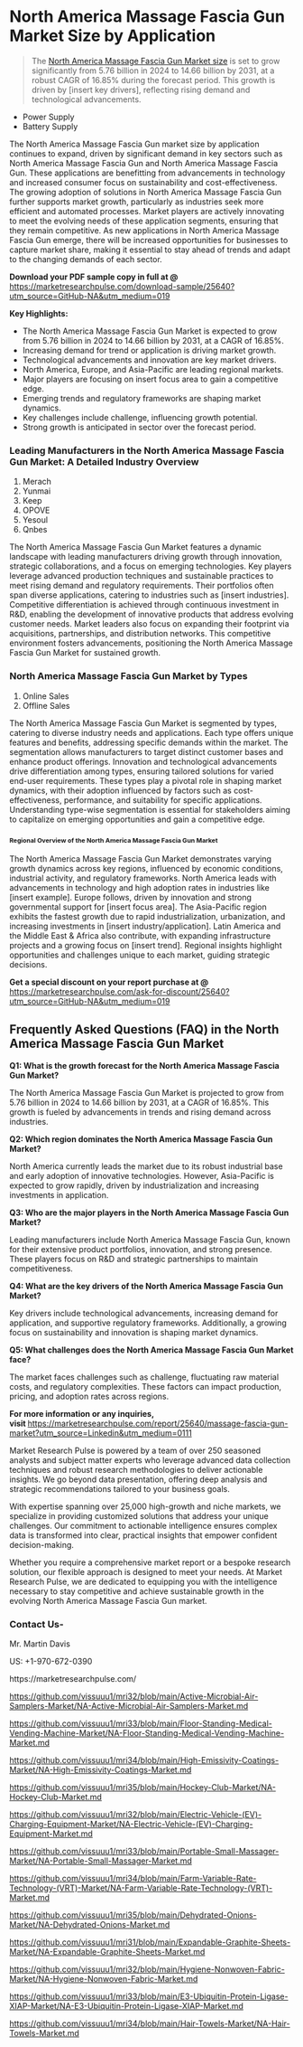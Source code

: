 <h1>North America Massage Fascia Gun Market&nbsp;Size by Application</h1><blockquote><p>The <a href="https://marketresearchpulse.com/download-sample/25640?utm_source=GitHub-NA&amp;utm_medium=019">North America Massage Fascia Gun Market size</a> is set to grow significantly from 5.76 billion in 2024 to 14.66 billion by 2031, at a robust CAGR of 16.85% during the forecast period. This growth is driven by [insert key drivers], reflecting rising demand and technological advancements.</p></blockquote><ul><li>Power Supply<li> Battery Supply</li></ul><p>The North America Massage Fascia Gun market size by application continues to expand, driven by significant demand in key sectors such as North America Massage Fascia Gun and North America Massage Fascia Gun. These applications are benefitting from advancements in technology and increased consumer focus on sustainability and cost-effectiveness. The growing adoption of solutions in North America Massage Fascia Gun further supports market growth, particularly as industries seek more efficient and automated processes. Market players are actively innovating to meet the evolving needs of these application segments, ensuring that they remain competitive. As new applications in North America Massage Fascia Gun emerge, there will be increased opportunities for businesses to capture market share, making it essential to stay ahead of trends and adapt to the changing demands of each sector.</p><p><strong>Download your PDF sample copy in full at @ </strong><a href="https://marketresearchpulse.com/download-sample/25640?utm_source=GitHub-NA&amp;utm_medium=019">https://marketresearchpulse.com/download-sample/25640?utm_source=GitHub-NA&amp;utm_medium=019</a></p><p><strong>Key Highlights: </strong></p><ul><li>The North America Massage Fascia Gun Market is expected to grow from 5.76 billion in 2024 to 14.66 billion by 2031, at a CAGR of 16.85%.</li><li>Increasing demand for trend or application is driving market growth.</li><li>Technological advancements and innovation are key market drivers.</li><li>North America, Europe, and Asia-Pacific are leading regional markets.</li><li>Major players are focusing on insert focus area to gain a competitive edge.</li><li>Emerging trends and regulatory frameworks are shaping market dynamics.</li><li>Key challenges include challenge, influencing growth potential.</li><li>Strong growth is anticipated in sector over the forecast period.</li></ul><h3>Leading Manufacturers in the North America Massage Fascia Gun Market: A Detailed Industry Overview</h3><ol><li>Merach</li><li>Yunmai</li><li>Keep</li><li>OPOVE</li><li>Yesoul</li><li>Qnbes</li></ol><div class="flex max-w-full flex-col flex-grow"><div class="min-h-8 text-message flex w-full flex-col items-end gap-2 whitespace-normal break-words [.text-message+&amp;]:mt-5" dir="auto" data-message-author-role="assistant" data-message-id="fd8432e4-4910-450d-b182-61b7bfb0a01f" data-message-model-slug="gpt-4o"><div class="flex w-full flex-col gap-1 empty:hidden first:pt-[3px]"><div class="markdown prose w-full break-words dark:prose-invert light"><p>The North America Massage Fascia Gun Market features a dynamic landscape with leading manufacturers driving growth through innovation, strategic collaborations, and a focus on emerging technologies. Key players leverage advanced production techniques and sustainable practices to meet rising demand and regulatory requirements. Their portfolios often span diverse applications, catering to industries such as [insert industries]. Competitive differentiation is achieved through continuous investment in R&amp;D, enabling the development of innovative products that address evolving customer needs. Market leaders also focus on expanding their footprint via acquisitions, partnerships, and distribution networks. This competitive environment fosters advancements, positioning the North America Massage Fascia Gun Market for sustained growth.</p></div></div></div></div><h3>North America Massage Fascia Gun Market by Types</h3><ol><li>Online Sales<li> Offline Sales</li></ol><div class="flex max-w-full flex-col flex-grow"><div class="min-h-8 text-message flex w-full flex-col items-end gap-2 whitespace-normal break-words [.text-message+&amp;]:mt-5" dir="auto" data-message-author-role="assistant" data-message-id="084470be-0bb7-4664-bddf-5156b4f41249" data-message-model-slug="gpt-4o-mini"><div class="flex w-full flex-col gap-1 empty:hidden first:pt-[3px]"><div class="markdown prose w-full break-words dark:prose-invert light"><p>The North America Massage Fascia Gun Market is segmented by types, catering to diverse industry needs and applications. Each type offers unique features and benefits, addressing specific demands within the market. The segmentation allows manufacturers to target distinct customer bases and enhance product offerings. Innovation and technological advancements drive differentiation among types, ensuring tailored solutions for varied end-user requirements. These types play a pivotal role in shaping market dynamics, with their adoption influenced by factors such as cost-effectiveness, performance, and suitability for specific applications. Understanding type-wise segmentation is essential for stakeholders aiming to capitalize on emerging opportunities and gain a competitive edge.</p></div></div></div></div><h3><span style="font-size: 11px;">Regional Overview of the North America Massage Fascia Gun Market</span></h3><div class="flex max-w-full flex-col flex-grow"><div class="min-h-8 text-message flex w-full flex-col items-end gap-2 whitespace-normal break-words [.text-message+&amp;]:mt-5" dir="auto" data-message-author-role="assistant" data-message-id="e9038762-ce64-4e30-91c9-9bd413514231" data-message-model-slug="gpt-4o-mini"><div class="flex w-full flex-col gap-1 empty:hidden first:pt-[3px]"><div class="markdown prose w-full break-words dark:prose-invert light"><p>The North America Massage Fascia Gun Market demonstrates varying growth dynamics across key regions, influenced by economic conditions, industrial activity, and regulatory frameworks. North America leads with advancements in technology and high adoption rates in industries like [insert example]. Europe follows, driven by innovation and strong governmental support for [insert focus area]. The Asia-Pacific region exhibits the fastest growth due to rapid industrialization, urbanization, and increasing investments in [insert industry/application]. Latin America and the Middle East &amp; Africa also contribute, with expanding infrastructure projects and a growing focus on [insert trend]. Regional insights highlight opportunities and challenges unique to each market, guiding strategic decisions.</p></div></div></div></div><p><strong>Get a special discount on your report purchase at @ </strong><a href="https://marketresearchpulse.com/ask-for-discount/25640?utm_source=GitHub-NA&amp;utm_medium=019">https://marketresearchpulse.com/ask-for-discount/25640?utm_source=GitHub-NA&amp;utm_medium=019</a></p><h2>Frequently Asked Questions (FAQ) in the North America Massage Fascia Gun Market</h2><p><strong>Q1: What is the growth forecast for the North America Massage Fascia Gun Market?</strong></p><p>The North America Massage Fascia Gun Market is projected to grow from 5.76 billion in 2024 to 14.66 billion by 2031, at a CAGR of 16.85%. This growth is fueled by advancements in trends and rising demand across industries.</p><p><strong>Q2: Which region dominates the North America Massage Fascia Gun Market?</strong></p><p>North America currently leads the market due to its robust industrial base and early adoption of innovative technologies. However, Asia-Pacific is expected to grow rapidly, driven by industrialization and increasing investments in application.</p><p><strong>Q3: Who are the major players in the North America Massage Fascia Gun Market?</strong></p><p>Leading manufacturers include North America Massage Fascia Gun, known for their extensive product portfolios, innovation, and strong presence. These players focus on R&amp;D and strategic partnerships to maintain competitiveness.</p><p><strong>Q4: What are the key drivers of the North America Massage Fascia Gun Market?</strong></p><p>Key drivers include technological advancements, increasing demand for application, and supportive regulatory frameworks. Additionally, a growing focus on sustainability and innovation is shaping market dynamics.</p><p><strong>Q5: What challenges does the North America Massage Fascia Gun Market face?</strong></p><p>The market faces challenges such as challenge, fluctuating raw material costs, and regulatory complexities. These factors can impact production, pricing, and adoption rates across regions.</p><p><strong>For more information or any inquiries, visit&nbsp;</strong><a href="https://marketresearchpulse.com/report/25640/massage-fascia-gun-market?utm_source=Linkedin&utm_medium=0111">https://marketresearchpulse.com/report/25640/massage-fascia-gun-market?utm_source=Linkedin&utm_medium=0111</a></p><p>Market Research Pulse is powered by a team of over 250 seasoned analysts and subject matter experts who leverage advanced data collection techniques and robust research methodologies to deliver actionable insights. We go beyond data presentation, offering deep analysis and strategic recommendations tailored to your business goals.</p><p>With expertise spanning over 25,000 high-growth and niche markets, we specialize in providing customized solutions that address your unique challenges. Our commitment to actionable intelligence ensures complex data is transformed into clear, practical insights that empower confident decision-making.</p><p>Whether you require a comprehensive market report or a bespoke research solution, our flexible approach is designed to meet your needs. At Market Research Pulse, we are dedicated to equipping you with the intelligence necessary to stay competitive and achieve sustainable growth in the evolving North America Massage Fascia Gun market.</p><h3><strong>Contact Us-</strong></h3><p>Mr. Martin Davis</p><p>US: +1-970-672-0390</p><p>https://marketresearchpulse.com/</p><p><a href="https://github.com/vissuuu1/mri32/blob/main/Active-Microbial-Air-Samplers-Market/NA-Active-Microbial-Air-Samplers-Market.md">https://github.com/vissuuu1/mri32/blob/main/Active-Microbial-Air-Samplers-Market/NA-Active-Microbial-Air-Samplers-Market.md</a></p><p><a href="https://github.com/vissuuu1/mri33/blob/main/Floor-Standing-Medical-Vending-Machine-Market/NA-Floor-Standing-Medical-Vending-Machine-Market.md">https://github.com/vissuuu1/mri33/blob/main/Floor-Standing-Medical-Vending-Machine-Market/NA-Floor-Standing-Medical-Vending-Machine-Market.md</a></p><p><a href="https://github.com/vissuuu1/mri34/blob/main/High-Emissivity-Coatings-Market/NA-High-Emissivity-Coatings-Market.md">https://github.com/vissuuu1/mri34/blob/main/High-Emissivity-Coatings-Market/NA-High-Emissivity-Coatings-Market.md</a></p><p><a href="https://github.com/vissuuu1/mri35/blob/main/Hockey-Club-Market/NA-Hockey-Club-Market.md">https://github.com/vissuuu1/mri35/blob/main/Hockey-Club-Market/NA-Hockey-Club-Market.md</a></p><p><a href="https://github.com/vissuuu1/mri32/blob/main/Electric-Vehicle-(EV)-Charging-Equipment-Market/NA-Electric-Vehicle-(EV)-Charging-Equipment-Market.md">https://github.com/vissuuu1/mri32/blob/main/Electric-Vehicle-(EV)-Charging-Equipment-Market/NA-Electric-Vehicle-(EV)-Charging-Equipment-Market.md</a></p><p><a href="https://github.com/vissuuu1/mri33/blob/main/Portable-Small-Massager-Market/NA-Portable-Small-Massager-Market.md">https://github.com/vissuuu1/mri33/blob/main/Portable-Small-Massager-Market/NA-Portable-Small-Massager-Market.md</a></p><p><a href="https://github.com/vissuuu1/mri34/blob/main/Farm-Variable-Rate-Technology-(VRT)-Market/NA-Farm-Variable-Rate-Technology-(VRT)-Market.md">https://github.com/vissuuu1/mri34/blob/main/Farm-Variable-Rate-Technology-(VRT)-Market/NA-Farm-Variable-Rate-Technology-(VRT)-Market.md</a></p><p><a href="https://github.com/vissuuu1/mri35/blob/main/Dehydrated-Onions-Market/NA-Dehydrated-Onions-Market.md">https://github.com/vissuuu1/mri35/blob/main/Dehydrated-Onions-Market/NA-Dehydrated-Onions-Market.md</a></p><p><a href="https://github.com/vissuuu1/mri31/blob/main/Expandable-Graphite-Sheets-Market/NA-Expandable-Graphite-Sheets-Market.md">https://github.com/vissuuu1/mri31/blob/main/Expandable-Graphite-Sheets-Market/NA-Expandable-Graphite-Sheets-Market.md</a></p><p><a href="https://github.com/vissuuu1/mri32/blob/main/Hygiene-Nonwoven-Fabric-Market/NA-Hygiene-Nonwoven-Fabric-Market.md">https://github.com/vissuuu1/mri32/blob/main/Hygiene-Nonwoven-Fabric-Market/NA-Hygiene-Nonwoven-Fabric-Market.md</a></p><p><a href="https://github.com/vissuuu1/mri33/blob/main/E3-Ubiquitin-Protein-Ligase-XIAP-Market/NA-E3-Ubiquitin-Protein-Ligase-XIAP-Market.md">https://github.com/vissuuu1/mri33/blob/main/E3-Ubiquitin-Protein-Ligase-XIAP-Market/NA-E3-Ubiquitin-Protein-Ligase-XIAP-Market.md</a></p><p><a href="https://github.com/vissuuu1/mri34/blob/main/Hair-Towels-Market/NA-Hair-Towels-Market.md">https://github.com/vissuuu1/mri34/blob/main/Hair-Towels-Market/NA-Hair-Towels-Market.md</a></p>

